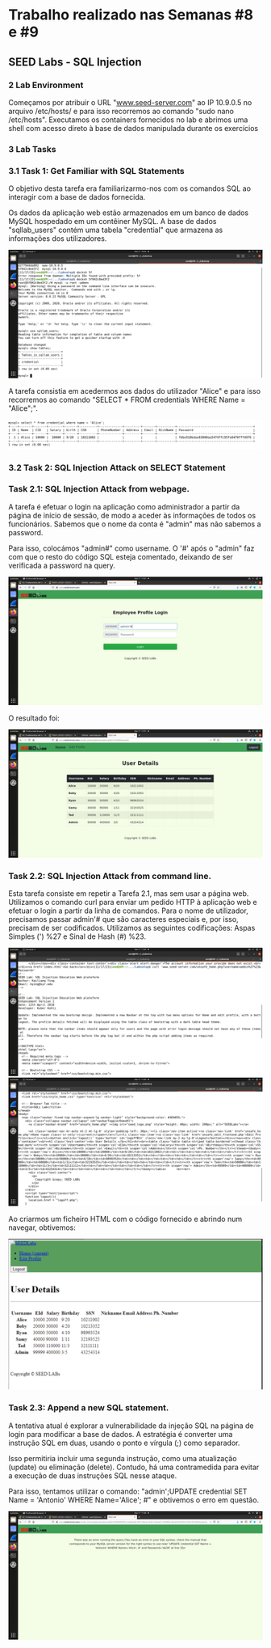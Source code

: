 # Trabalho realizado nas Semanas #8 e #9
## SEED Labs - SQL Injection

### 2 Lab Environment
Começamos por atribuir o URL "www.seed-server.com" ao IP 10.9.0.5 no arquivo /etc/hosts/ e para isso recorremos ao comando "sudo nano /etc/hosts".
Executamos os containers fornecidos no lab e abrimos uma shell com acesso direto à base de dados manipulada durante os exercícios

### 3 Lab Tasks
### 3.1 Task 1: Get Familiar with SQL Statements

O objetivo desta tarefa era familiarizarmo-nos com os comandos SQL ao interagir com a base de dados fornecida.

Os dados da aplicação web estão armazenados em um banco de dados MySQL hospedado em um contêiner MySQL. A base de dados "sqllab_users" contém uma tabela "credential" que armazena as informações dos utilizadores.

<img src="imagens/Screenshot from 2023-11-17 10-59-26.png">

A tarefa consistia em acedermos aos dados do utilizador "Alice" e para isso recorremos ao comando "SELECT * FROM credentials WHERE Name = "Alice";".

<img src = "imagens/Captura de ecrã 2023-11-17, às 23.08.25.png">



### 3.2 Task 2: SQL Injection Attack on SELECT Statement
### Task 2.1: SQL Injection Attack from webpage.
A tarefa é efetuar o login na aplicação  como administrador a partir da página de início de sessão, de modo a aceder às informações de todos os funcionários.
Sabemos que o nome da conta é "admin" mas não sabemos a password.

Para isso, colocámos "admin#" como username. O '#' após o "admin" faz com que o resto do código SQL esteja comentado, deixando de ser verificada a password na query.

<img src = "imagens/Screenshot from 2023-11-17 11-01-31.png">

O resultado foi:

<img src= "imagens/Screenshot from 2023-11-17 11-01-38.png">



### Task 2.2: SQL Injection Attack from command line.
Esta tarefa consiste em repetir a Tarefa 2.1, mas sem usar a página web.
Utilizamos o comando curl para enviar um pedido HTTP à aplicação web e efetuar o login a partir da linha de comandos. Para o nome de utilizador, precisamos passar admin'# que são caracteres especiais e, por isso, precisam de ser codificados.
Utilizamos as seguintes codificações: Aspas Simples (') %27 e Sinal de Hash (#) %23.

<img src="imagens/Screenshot from 2023-11-17 11-09-25.png">
<img src="imagens/Screenshot from 2023-11-17 11-09-51.png">

Ao criarmos um ficheiro HTML com o código fornecido e abrindo num navegar, obtivemos:

<img src="imagens/Captura de ecrã 2023-11-17, às 23.27.40.png">



### Task 2.3: Append a new SQL statement.
A tentativa atual é explorar a vulnerabilidade da injeção SQL na página de login para modificar a base de dados. A estratégia é converter uma instrução SQL em duas, usando o ponto e vírgula (;) como separador.

Isso permitiria incluir uma segunda instrução, como uma atualização (update) ou eliminação (delete). Contudo, há uma contramedida para evitar a execução de duas instruções SQL nesse ataque.

Para isso, tentamos utilizar o comando: "admin';UPDATE credential SET Name = 'Antonio' WHERE Name='Alice'; #" e obtivemos o erro em questão.

<img src="imagens/Screenshot from 2023-11-17 11-48-04.png">